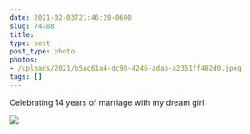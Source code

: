 ```yaml
---
date: 2021-02-03T21:46:28-0600
slug: 74788
title: 
type: post
post_type: photo
photos:
- /uploads/2021/b5ac61a4-dc98-4246-adab-a2351ff482d0.jpeg
tags: []
---
```

Celebrating 14 years of marriage with my dream girl.


![](/uploads/2021/b5ac61a4-dc98-4246-adab-a2351ff482d0.jpeg)


